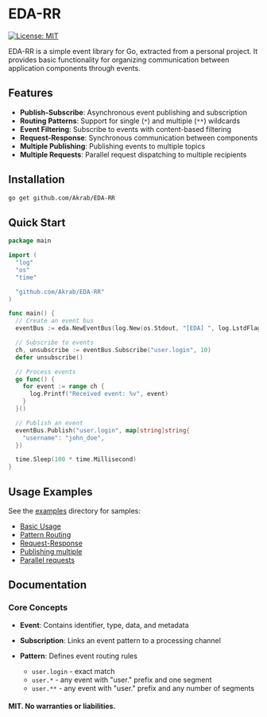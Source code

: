 # EDA-RR

[![License: MIT](https://img.shields.io/badge/License-MIT-yellow.svg)](https://opensource.org/licenses/MIT)

EDA-RR is a simple event library for Go, extracted from a personal project. It provides basic functionality for organizing communication between application components through events.

## Features

- **Publish-Subscribe**: Asynchronous event publishing and subscription
- **Routing Patterns**: Support for single (`*`) and multiple (`**`) wildcards
- **Event Filtering**: Subscribe to events with content-based filtering
- **Request-Response**: Synchronous communication between components
- **Multiple Publishing**: Publishing events to multiple topics
- **Multiple Requests**: Parallel request dispatching to multiple recipients

## Installation

```bash
go get github.com/Akrab/EDA-RR
```
## Quick Start

```go
package main

import (
  "log"
  "os"
  "time"

  "github.com/Akrab/EDA-RR"
)

func main() {
  // Create an event bus
  eventBus := eda.NewEventBus(log.New(os.Stdout, "[EDA] ", log.LstdFlags))

  // Subscribe to events
  ch, unsubscribe := eventBus.Subscribe("user.login", 10)
  defer unsubscribe()

  // Process events
  go func() {
    for event := range ch {
      log.Printf("Received event: %v", event)
    }
  }()

  // Publish an event
  eventBus.Publish("user.login", map[string]string{
    "username": "john_doe",
  })

  time.Sleep(100 * time.Millisecond)
}
```
## Usage Examples

See the [examples](./examples) directory for samples:

- [Basic Usage](./examples/basic/main.go)
- [Pattern Routing](./examples/patterns/main.go)
- [Request-Response](./examples/request-reply/main.go)
- [Publishing multiple](./examples/publishing_multiple_topics/main.go)
- [Parallel requests](./examples/parallel_multiple_requests/main.go)
## Documentation
### Core Concepts

- **Event**: Contains identifier, type, data, and metadata

- **Subscription**:  Links an event pattern to a processing channel

- **Pattern**:  Defines event routing rules
    - `user.login` - exact match
    - `user.*` - any event with "user." prefix and one segment
    - `user.**` -  any event with "user." prefix and any number of segments

#### MIT. No warranties or liabilities.